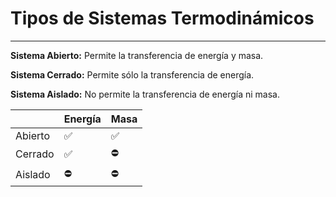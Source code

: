 # Tipos de Sistemas Termodinámicos
***
**Sistema Abierto:** Permite la transferencia de energía y masa.

**Sistema Cerrado:** Permite sólo la transferencia de energía.

**Sistema Aislado:** No permite la transferencia de energía ni masa.

|         | Energía | Masa |
| ------- | ------- | ---- |
| Abierto | ✅       | ✅    |
| Cerrado | ✅       | ⛔    |
| Aislado | ⛔       | ⛔    |
